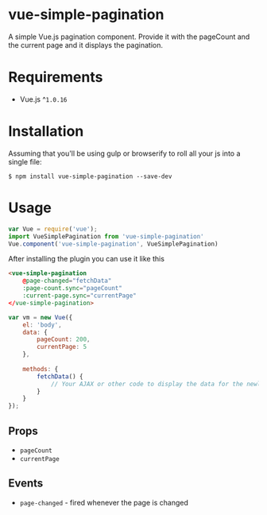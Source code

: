 # vue-simple-pagination
A simple Vue.js pagination component. Provide it with the pageCount and the current page and it displays the pagination. 

# Requirements

- Vue.js ^`1.0.16`

# Installation
Assuming that you'll be using gulp or browserify to roll all your js into a single file:
 
```shell
$ npm install vue-simple-pagination --save-dev
```

# Usage

```javascript
var Vue = require('vue');
import VueSimplePagination from 'vue-simple-pagination'
Vue.component('vue-simple-pagination', VueSimplePagination)
```

After installing the plugin you can use it like this

```html
<vue-simple-pagination
    @page-changed="fetchData"
    :page-count.sync="pageCount"
    :current-page.sync="currentPage"
</vue-simple-pagination>
```

```javascript
var vm = new Vue({
    el: 'body',
    data: {
        pageCount: 200,
        currentPage: 5
    },
    
    methods: {
        fetchData() {
            // Your AJAX or other code to display the data for the newly selected currentPage
        }
    }
});
```

## Props

- `pageCount`
- `currentPage`

## Events

 - `page-changed` - fired whenever the page is changed  
